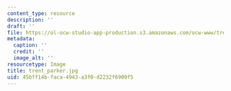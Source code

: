 ```yaml
---
content_type: resource
description: ''
draft: ''
file: https://ol-ocw-studio-app-production.s3.amazonaws.com/ocw-www/trent_parker.jpg
metadata:
  caption: ''
  credit: ''
  image_alt: ''
resourcetype: Image
title: trent_parker.jpg
uid: 45bff14b-faca-4943-a3f0-d2232f6909f5
---
```

